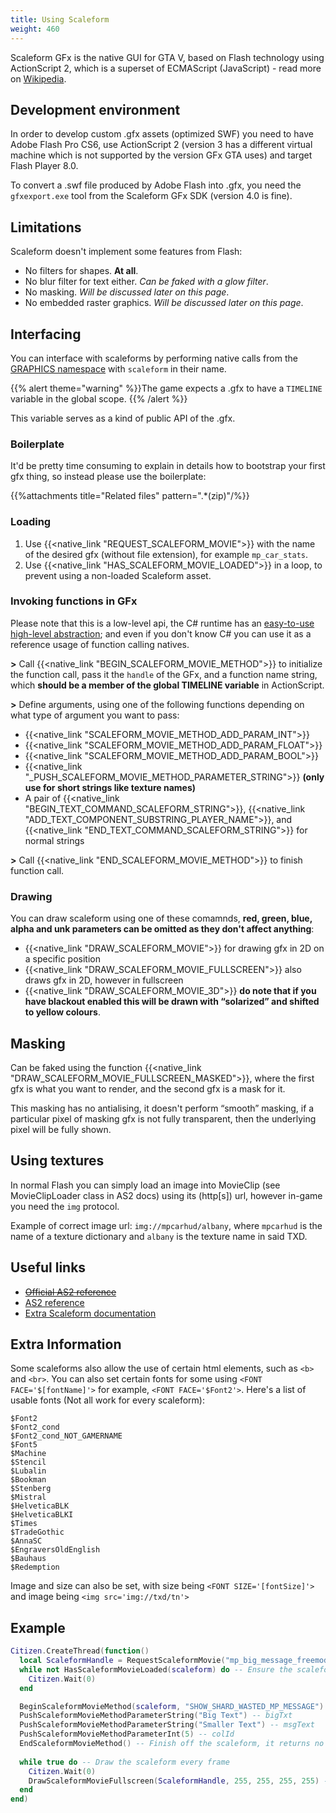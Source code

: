 ```yaml
---
title: Using Scaleform
weight: 460
---
```


Scaleform GFx is the native GUI for GTA V, based on Flash technology using ActionScript 2, which is a superset of ECMAScript (JavaScript) - read more on [Wikipedia](https://en.wikipedia.org/wiki/Scaleform_GFx).

Development environment
---------------

In order to develop custom .gfx assets (optimized SWF) you need to have Adobe Flash Pro CS6, use ActionScript 2 (version 3 has a different virtual machine which is not supported by the version GFx GTA uses) and target Flash Player 8.0.

To convert a .swf file produced by Adobe Flash into .gfx, you need the `gfxexport.exe` tool from the Scaleform GFx SDK (version 4.0 is fine).

Limitations
-----------

Scaleform doesn't implement some features from Flash:

-   No filters for shapes. **At all**.
-   No blur filter for text either. *Can be faked with a glow filter*.
-   No masking. *Will be discussed later on this page*.
-   No embedded raster graphics. *Will be discussed later on this page*.

Interfacing
-----------

You can interface with scaleforms by performing native calls from the [GRAPHICS namespace](https://runtime.fivem.net/doc/natives/#n_GRAPHICS) with `scaleform` in their name.

{{% alert theme="warning" %}}The game expects a .gfx to have a `TIMELINE` variable in the global scope. {{% /alert %}}

This variable serves as a kind of public API of the .gfx.

### Boilerplate

It'd be pretty time consuming to explain in details how to bootstrap your first gfx thing, so instead please use the boilerplate:

{{%attachments title="Related files" pattern=".*(zip)"/%}}

### Loading

1. Use {{<native_link "REQUEST_SCALEFORM_MOVIE">}} with the name of the desired gfx (without file extension), for example `mp_car_stats`.
2. Use {{<native_link "HAS_SCALEFORM_MOVIE_LOADED">}} in a loop, to prevent using a non-loaded Scaleform asset.

### Invoking functions in GFx

Please note that this is a low-level api, the C\# runtime has an [easy-to-use high-level abstraction](https://github.com/citizenfx/fivem/blob/master/code/client/clrcore/External/Scaleform.cs); and even if you don't know C\# you can use it as a reference usage of function calling natives.

**&gt;** Call {{<native_link "BEGIN_SCALEFORM_MOVIE_METHOD">}} to initialize the function call, pass it the `handle` of the GFx, and a function name string, which **should be a member of the global TIMELINE variable** in ActionScript.

**&gt;** Define arguments, using one of the following functions depending on what type of argument you want to pass:

-   {{<native_link "SCALEFORM_MOVIE_METHOD_ADD_PARAM_INT">}}
-   {{<native_link "SCALEFORM_MOVIE_METHOD_ADD_PARAM_FLOAT">}}
-   {{<native_link "SCALEFORM_MOVIE_METHOD_ADD_PARAM_BOOL">}}
-   {{<native_link "_PUSH_SCALEFORM_MOVIE_METHOD_PARAMETER_STRING">}} **(only use for short strings like texture names)**
-   A pair of {{<native_link "BEGIN_TEXT_COMMAND_SCALEFORM_STRING">}}, {{<native_link "ADD_TEXT_COMPONENT_SUBSTRING_PLAYER_NAME">}}, and {{<native_link "END_TEXT_COMMAND_SCALEFORM_STRING">}} for normal strings

**&gt;** Call {{<native_link "END_SCALEFORM_MOVIE_METHOD">}} to finish function call.

### Drawing

You can draw scaleform using one of these comamnds, **red, green, blue, alpha and unk parameters can be omitted as they don't affect anything**:

-   {{<native_link "DRAW_SCALEFORM_MOVIE">}} for drawing gfx in 2D on a specific position
-   {{<native_link "DRAW_SCALEFORM_MOVIE_FULLSCREEN">}} also draws gfx in 2D, however in fullscreen
-   {{<native_link "DRAW_SCALEFORM_MOVIE_3D">}} **do note that if you have blackout enabled this will be drawn with “solarized” and shifted to yellow colours**.

Masking
-------

Can be faked using the function {{<native_link "DRAW_SCALEFORM_MOVIE_FULLSCREEN_MASKED">}}, where the first gfx is what you want to render, and the second gfx is a mask for it.

This masking has no antialising, it doesn't perform “smooth” masking, if a particular pixel of masking gfx is not fully transparent, then the underlying pixel will be fully shown.

Using textures
--------------

In normal Flash you can simply load an image into MovieClip (see MovieClipLoader class in AS2 docs) using its (http\[s\]) url, however in-game you need the `img` protocol.

Example of correct image url: `img://mpcarhud/albany`, where `mpcarhud` is the name of a texture dictionary and `albany` is the texture name in said TXD.

Useful links
------------

- ~~[Official AS2 reference](http://help.adobe.com/en_US/AS2LCR/Flash_10.0/help.html?content=Part2_AS2_LangRef_1.html)~~
- [AS2 reference](http://demo.ligams.free.fr/AS2LR/)
- [Extra Scaleform documentation](https://forum.fivem.net/t/scaleforms/99874)

Extra Information
------------

Some scaleforms also allow the use of certain html elements, such as `<b>` and `<br>`. You can also set certain fonts for some using `<FONT FACE='$[fontName]'>` for example, `<FONT FACE='$Font2'>`. Here's a list of usable fonts (Not all work for every scaleform):
```
$Font2
$Font2_cond
$Font2_cond_NOT_GAMERNAME
$Font5
$Machine
$Stencil
$Lubalin
$Bookman
$Stenberg
$Mistral
$HelveticaBLK
$HelveticaBLKI
$Times
$TradeGothic
$AnnaSC
$EngraversOldEnglish
$Bauhaus
$Redemption
```
Image and size can also be set, with size being `<FONT SIZE='[fontSize]'>` and image being `<img src='img://txd/tn'>`

Example
------------

```lua
Citizen.CreateThread(function()
  local ScaleformHandle = RequestScaleformMovie("mp_big_message_freemode") -- The scaleform you want to use
  while not HasScaleformMovieLoaded(scaleform) do -- Ensure the scaleform is actually loaded before using
    Citizen.Wait(0)
  end

  BeginScaleformMovieMethod(scaleform, "SHOW_SHARD_WASTED_MP_MESSAGE") -- The function you want to call from the AS file
  PushScaleformMovieMethodParameterString("Big Text") -- bigTxt
  PushScaleformMovieMethodParameterString("Smaller Text") -- msgText
  PushScaleformMovieMethodParameterInt(5) -- colId
  EndScaleformMovieMethod() -- Finish off the scaleform, it returns no data, so doesnt need "EndScaleformMovieMethodReturn"
  
  while true do -- Draw the scaleform every frame
    Citizen.Wait(0)
    DrawScaleformMovieFullscreen(ScaleformHandle, 255, 255, 255, 255) -- Draw the scaleform fullscreen
  end
end)
```
